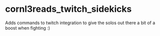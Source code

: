 # cornl3reads_twitch_sidekicks
Adds commands to twitch integration to give the solos out there a bit of a boost when fighting :)
